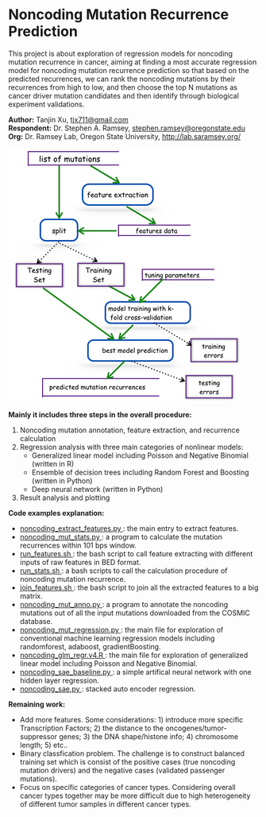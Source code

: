 # Noncoding Mutation Recurrence Prediction

This project is about exploration of regression models for noncoding mutation recurrence in cancer, aiming at finding a most accurate regression model for noncoding mutation recurrence prediction so that based on the predicted recurrences, we can rank the noncoding mutations by their recurrences from high to low, and then choose the top N mutations as cancer driver mutation candidates and then identify through biological experiment validations. 


<b>Author:</b> Tanjin Xu, tjx711@gmail.com <br>
<b>Respondent:</b> Dr. Stephen A. Ramsey, stephen.ramsey@oregonstate.edu <br>
<b>Org:</b> Dr. Ramsey Lab, Oregon State University, http://lab.saramsey.org/

<img src="overall-proc.png">

<p> 
<b>Mainly it includes three steps in the overall procedure:</b>
<ol>
<li> Noncoding mutation annotation, feature extraction, and recurrence calculation </li>
<li> Regression analysis with three main categories of nonlinear models: 
   <ul>
     <li> Generalized linear model including Poisson and Negative Binomial (written in R) </li>
     <li> Ensemble of decision trees including Random Forest and Boosting (written in Python)</li>
     <li> Deep neural network (written in Python)</li>
   </ul>
</li>
<li> Result analysis and plotting </li>
</ol>
</p>

<p>
<b>Code examples explanation:</b> 
<ul>
<li> <a href="https://github.com/tj711/noncoding-recurrence/blob/master/source/noncoding_extract_features.py"> noncoding_extract_features.py </a> : the main entry to extract features.  </li>
<li> <a href="https://github.com/tj711/noncoding-recurrence/blob/master/source/noncoding_mut_stats.py"> noncoding_mut_stats.py </a> : a program to calculate the mutation recurrences within 101 bps window.</li>
<li> <a href="https://github.com/tj711/noncoding-recurrence/blob/master/source/run_features.sh"> run_features.sh </a> : the bash script to call feature extracting with different inputs of raw features in BED format. </li>
<li> <a href="https://github.com/tj711/noncoding-recurrence/blob/master/source/run_stats.sh"> run_stats.sh </a> : a bash scripts to call the calculation procedure of noncoding mutation recurrence. </li>
<li> <a href="https://github.com/tj711/noncoding-recurrence/blob/master/source/join_features.sh"> join_features.sh </a> : the bash script to join all the extracted features to a big matrix. </li>
<li> <a href="https://github.com/tj711/noncoding-recurrence/blob/master/source/noncoding_mut_anno.py"> noncoding_mut_anno.py </a> : a program to annotate the noncoding mutations out of all the input mutations downloaded from the COSMIC database. </li>
<li> <a href="https://github.com/tj711/noncoding-recurrence/blob/master/source/noncoding_mut_regression.py"> noncoding_mut_regression.py </a> : the main file for exploration of conventional machine learning regression models including randomforest, adaboost, gradientBoosting.</li>
<li> <a href="https://github.com/tj711/noncoding-recurrence/blob/master/source/noncoding_glm_regr.v4.R"> noncoding_glm_regr.v4.R </a> : the main file for exploration of generalized linear model including Poisson and Negative Binomial.</li>
<li> <a href="https://github.com/tj711/noncoding-recurrence/blob/master/source/noncoding_sae_baseline.py"> noncoding_sae_baseline.py </a> : a simple artifical neural network with one hidden layer regression.</li>
<li> <a href="https://github.com/tj711/noncoding-recurrence/blob/master/source/noncoding_sae.py"> noncoding_sae.py </a> : stacked auto encoder regression.</li>
</ul>
</p>

<p>
<b>Remaining work:</b>
<ul>
<li> Add more features. Some considerations: 1) introduce more specific Transcription Factors; 2) the distance to the oncogenes/tumor-suppressor genes; 3) the DNA shape/histone info; 4) chromosome length; 5) etc..</li>
<li> Binary classfication problem. The challenge is to construct balanced training set which is consist of the positive cases (true noncoding mutation drivers) and the negative cases (validated passenger mutations). </li>
<li> Focus on specific categories of cancer types. Considering overall cancer types together may be more difficult due to high heterogeneity of different tumor samples in different cancer types. </li>
</ul>
</p>
